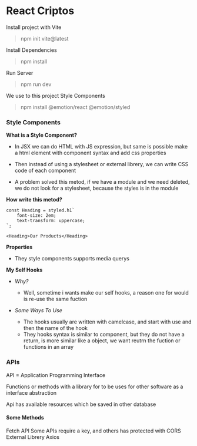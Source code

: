 # React Criptos

Install project with Vite
> npm init vite@latest

Install Dependencies
> npm install

Run Server 
> npm run dev 

We use to this project Style Components
> npm install @emotion/react @emotion/styled

### Style Components

**What is a Style Component?**
* In JSX we can do HTML with JS expression, but same is possible make a html element with component syntax and add css properties

* Then instead of using a stylesheet or external librery, we can write CSS code of each component

* A problem solved this metod, if we have a module and we need deleted, we do not look for a stylesheet, because the styles is in the module

**How write this metod?**

~~~
const Heading = styled.h1`
    font-size: 2em;
    text-transform: uppercase;
`;

<Heading>Our Products</Heading>
~~~

**Properties**

* They style components supports media querys

**My Self Hooks**

* *Why?*

    * Well, sometime i wants make our self hooks, a reason one for would is re-use the same fuction

* *Some Ways To Use*
    * The hooks usually are written with camelcase, and start with use and then the name of the hook
    * They hooks syntax is similar to component, but they do not have a return, is more similar like a object, we want reutrn the fuction or functions in an array 

### APIs

API = Application Programming Interface

Functions or methods with a library for to be uses for other software as a interface abstraction

Api has available resources which be saved in other database

#### Some Methods

Fetch API
Some APIs require a key, and others has protected with CORS
External Librery Axios